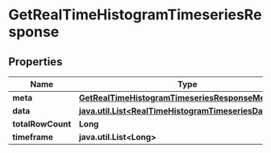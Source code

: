 

# GetRealTimeHistogramTimeseriesResponse

## Properties

Name | Type | Description | Notes
------------ | ------------- | ------------- | -------------
**meta** | [**GetRealTimeHistogramTimeseriesResponseMeta**](GetRealTimeHistogramTimeseriesResponseMeta.md) |  |  [optional]
**data** | [**java.util.List&lt;RealTimeHistogramTimeseriesDatapoint&gt;**](RealTimeHistogramTimeseriesDatapoint.md) |  |  [optional]
**totalRowCount** | **Long** |  |  [optional]
**timeframe** | **java.util.List&lt;Long&gt;** |  |  [optional]



